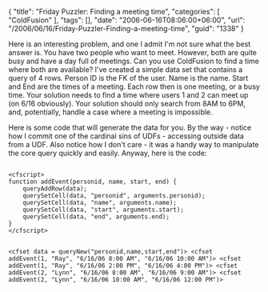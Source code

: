 {
	"title": "Friday Puzzler: Finding a meeting time",
	"categories": [
		"ColdFusion"
	],
	"tags": [],
	"date": "2006-06-16T08:06:00+06:00",
	"url": "/2006/06/16/Friday-Puzzler-Finding-a-meeting-time",
	"guid": "1338"
}

Here is an interesting problem, and one I admit I'm not sure what the best answer is. You have two people who want to meet. However, both are quite busy and have a day full of meetings. Can you use ColdFusion to find a time where both are available? I've created a simple data set that contains a query of 4 rows. Person ID is the FK of the user. Name is the name. Start and End are the times of a meeting. Each row then is one meeting, or a busy time. Your solution needs to find a time where users 1 and 2 can meet up (on 6/16 obviously). Your solution should only search from 8AM to 6PM, and, potentially, handle a case where a meeting is impossible. 


Here is some code that will generate the data for you. By the way - notice how I commit one of the cardinal sins of UDFs - accessing outside data from a UDF. Also notice how I don't care - it was a handy way to manipulate the core query quickly and easily. Anyway, here is the code:

<code>
&lt;cfscript&gt;
function addEvent(personid, name, start, end) {
	queryAddRow(data);
	querySetCell(data, "personid", arguments.personid);
	querySetCell(data, "name", arguments.name);
	querySetCell(data, "start", arguments.start);
	querySetCell(data, "end", arguments.end);
}
&lt;/cfscript&gt;

&lt;cfset data = queryNew("personid,name,start,end")&gt;
&lt;cfset addEvent(1, "Ray", "6/16/06 8:00 AM", "6/16/06 10:00 AM")&gt;
&lt;cfset addEvent(1, "Ray", "6/16/06 2:00 PM", "6/16/06 4:00 PM")&gt;
&lt;cfset addEvent(2, "Lynn", "6/16/06 8:00 AM", "6/16/06 9:00 AM")&gt;
&lt;cfset addEvent(2, "Lynn", "6/16/06 10:00 AM", "6/16/06 12:00 PM")&gt;
</code>